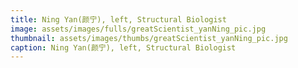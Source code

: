 ```yaml
---
title: Ning Yan(颜宁), left, Structural Biologist
image: assets/images/fulls/greatScientist_yanNing_pic.jpg
thumbnail: assets/images/thumbs/greatScientist_yanNing_pic.jpg
caption: Ning Yan(颜宁), left, Structural Biologist
---
```

